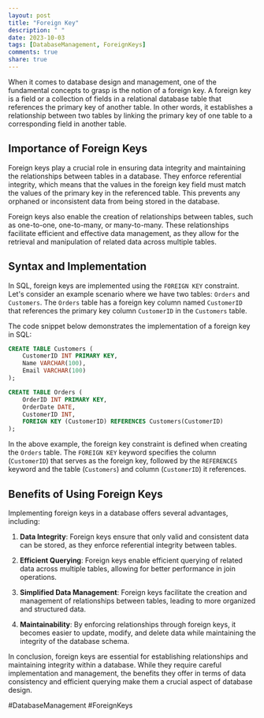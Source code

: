 ```yaml
---
layout: post
title: "Foreign Key"
description: " "
date: 2023-10-03
tags: [DatabaseManagement, ForeignKeys]
comments: true
share: true
---
```


When it comes to database design and management, one of the fundamental concepts to grasp is the notion of a foreign key. A foreign key is a field or a collection of fields in a relational database table that references the primary key of another table. In other words, it establishes a relationship between two tables by linking the primary key of one table to a corresponding field in another table.

## Importance of Foreign Keys

Foreign keys play a crucial role in ensuring data integrity and maintaining the relationships between tables in a database. They enforce referential integrity, which means that the values in the foreign key field must match the values of the primary key in the referenced table. This prevents any orphaned or inconsistent data from being stored in the database.

Foreign keys also enable the creation of relationships between tables, such as one-to-one, one-to-many, or many-to-many. These relationships facilitate efficient and effective data management, as they allow for the retrieval and manipulation of related data across multiple tables.

## Syntax and Implementation

In SQL, foreign keys are implemented using the `FOREIGN KEY` constraint. Let's consider an example scenario where we have two tables: `Orders` and `Customers`. The `Orders` table has a foreign key column named `CustomerID` that references the primary key column `CustomerID` in the `Customers` table.

The code snippet below demonstrates the implementation of a foreign key in SQL:

```sql
CREATE TABLE Customers (
    CustomerID INT PRIMARY KEY,
    Name VARCHAR(100),
    Email VARCHAR(100)
);

CREATE TABLE Orders (
    OrderID INT PRIMARY KEY,
    OrderDate DATE,
    CustomerID INT,
    FOREIGN KEY (CustomerID) REFERENCES Customers(CustomerID)
);
```

In the above example, the foreign key constraint is defined when creating the `Orders` table. The `FOREIGN KEY` keyword specifies the column (`CustomerID`) that serves as the foreign key, followed by the `REFERENCES` keyword and the table (`Customers`) and column (`CustomerID`) it references.

## Benefits of Using Foreign Keys

Implementing foreign keys in a database offers several advantages, including:

1. **Data Integrity**: Foreign keys ensure that only valid and consistent data can be stored, as they enforce referential integrity between tables.

2. **Efficient Querying**: Foreign keys enable efficient querying of related data across multiple tables, allowing for better performance in join operations.

3. **Simplified Data Management**: Foreign keys facilitate the creation and management of relationships between tables, leading to more organized and structured data.

4. **Maintainability**: By enforcing relationships through foreign keys, it becomes easier to update, modify, and delete data while maintaining the integrity of the database schema.

In conclusion, foreign keys are essential for establishing relationships and maintaining integrity within a database. While they require careful implementation and management, the benefits they offer in terms of data consistency and efficient querying make them a crucial aspect of database design.

#DatabaseManagement #ForeignKeys